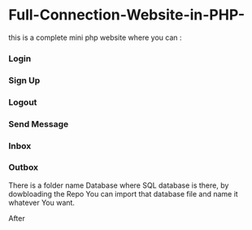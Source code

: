 # Full-Connection-Website-in-PHP-

this is a complete mini php website where you can :
   ### Login
   ### Sign Up
   ### Logout
   ### Send Message
   ### Inbox
   ### Outbox
   
There is a folder name Database where SQL database is there, by dowbloading the Repo You can import that database file and name it whatever You want.

After 

  
 
